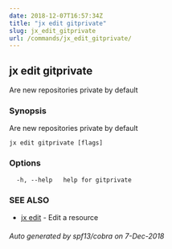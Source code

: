 ```yaml
---
date: 2018-12-07T16:57:34Z
title: "jx edit gitprivate"
slug: jx_edit_gitprivate
url: /commands/jx_edit_gitprivate/
---
```

## jx edit gitprivate

Are new repositories private by default

### Synopsis

Are new repositories private by default

```
jx edit gitprivate [flags]
```

### Options

```
  -h, --help   help for gitprivate
```

### SEE ALSO

* [jx edit](/commands/jx_edit/)	 - Edit a resource

###### Auto generated by spf13/cobra on 7-Dec-2018
